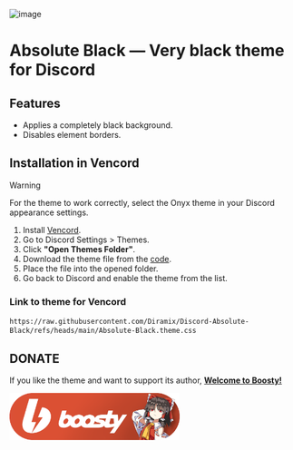 ![image](https://github.com/user-attachments/assets/bfd15846-4c3b-47f8-8d54-698bca42d283)
# Absolute Black — Very black theme for Discord

## Features

- Applies a completely black background.  
- Disables element borders.

## Installation in Vencord

> [!WARNING]
> For the theme to work correctly, select the Onyx theme in your Discord appearance settings.

1. Install [Vencord](https://vencord.dev/).  
2. Go to Discord Settings > Themes.  
3. Click **"Open Themes Folder"**.  
4. Download the theme file from the [code](https://github.com/Diramix/Discord-Absolute-Black/archive/refs/heads/main.zip).  
5. Place the file into the opened folder.  
6. Go back to Discord and enable the theme from the list.

### Link to theme for Vencord
```
https://raw.githubusercontent.com/Diramix/Discord-Absolute-Black/refs/heads/main/Absolute-Black.theme.css
```

## DONATE  
If you like the theme and want to support its author, [**Welcome to Boosty!**](https://boosty.to/diramix)  
<p>
    <a href="https://boosty.to/diramix">
      <img width="300" alt="ᓚᘏᗢ Kitty is waiting for your coin" src="https://github.com/Diramix/Diramix/raw/main/assets/boosty_button.png?raw=true">
    </a>
</p>
